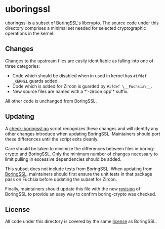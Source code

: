 uboringssl
=======================================

uboringssl is a subset of [BoringSSL's][boringssl] libcrypto.  The source
code under this directory comprises a minimal set needed for selected
cryptographic operations in the kernel.

## Changes

Changes to the upstream files are easily identifiable as falling into one of
three categories:
<ul>
<li>Code which should be disabled when in used in kernel has
<code>#ifdef _KERNEL</code> guards added.</li>
<li>Code which is added for Zircon is guarded by
<code>#ifdef \__Fuchsia\__</code>.</li>
<li>New source files are named with a *'-zircon.cpp'* suffix.</li>
</ul>

All other code is unchanged from BoringSSL.

## Updating

A [check-boringssl.go][script] script recognizes these changes and will
identify any other changes introduce when updating BoringSSL.  Maintainers
should port these differences until the script exits cleanly.

Care should be taken to minimize the differences between files in boring-crypto
and BoringSSL.  Only the minimum number of changes necessary to limit pulling in
excessive dependencies should be added.

This subset does not include tests from BoringSSL.  When updating from
[BoringSSL][boringssl], maintainers should first ensure the unit tests in that
package pass on Fuchsia before updating the subset for Zircon.

Finally, maintainers should update this file with the new [revision][revision]
of BoringSSL to provide an easy way to confirm boring-crypto was checked.

## License

All code under this directory is covered by the same [license][license] as
BoringSSL.

[boringssl]: https://fuchsia.googlesource.com/third_party/boringssl/+/master/README.md "BoringSSL"
[script]: https://fuchsia.googlesource.com/zircon/+/master/third_party/boring-crypto/scripts/check-boringssl.go "check-boringssl.go"
[license]: https://fuchsia.googlesource.com/third_party/boringssl/+/master/LICENSE "BoringSSL license"

[//]: # (UPDATE THE DIGEST WHEN ROLLING BORINGSSL)
[revision]: https://fuchsia.googlesource.com/third_party/boringssl/+/27e377ec65d57589499c1dbabc6b74f6464f5d6d/
